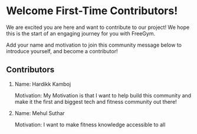 # Welcome First-Time Contributors!

We are excited you are here and want to contribute to our project! We hope this is the start of an engaging journey for you with FreeGym.  

Add your name and motivation to join this community message below to introduce yourself, and become a contributor!

## Contributors
<ol>
<li>Name: Hardikk Kamboj

Motivation: My Motivation is that I want to help build this community and make it the first and biggest tech and fitness community out there!
</li>

<!-- Add Yours Below -> Do not Delete other entries, please be considerate!-->
<li>
Name: Mehul Suthar 

Motivation: I want to make fitness knowledge accessible to all <br>
</li>
</ol>
<!-- copy this and add your

Name: Add your Name 
Motivation: Add your Motivation

-->
